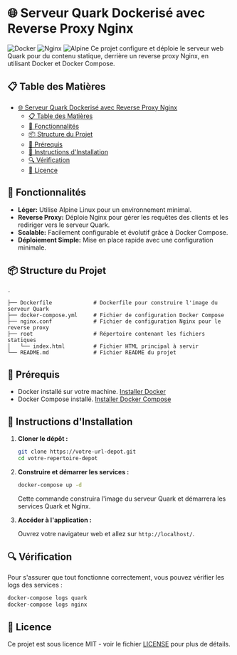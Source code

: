  # 🌐 Serveur Quark Dockerisé avec Reverse Proxy Nginx
 ![Docker](https://img.shields.io/badge/Docker-2496ED?style=for-the-badge&logo=docker&logoColor=white)
 ![Nginx](https://img.shields.io/badge/Nginx-009639?style=for-the-badge&logo=nginx&logoColor=white)
 ![Alpine](https://img.shields.io/badge/Alpine%20Linux-0D597F?style=for-the-badge&logo=alpinelinux&logoColor=white)
 Ce projet configure et déploie le serveur web Quark pour du contenu statique, derrière un reverse proxy Nginx, en utilisant Docker et Docker Compose.
 ## 📋 Table des Matières
- [🌐 Serveur Quark Dockerisé avec Reverse Proxy Nginx](#-serveur-quark-dockerisé-avec-reverse-proxy-nginx)
  - [📋 Table des Matières](#-table-des-matières)
  - [🚀 Fonctionnalités](#-fonctionnalités)
  - [📦 Structure du Projet](#-structure-du-projet)
  - [🔧 Prérequis](#-prérequis)
  - [📄 Instructions d'Installation](#-instructions-dinstallation)
  - [🔍 Vérification](#-vérification)
  - [📜 Licence](#-licence)

 ## 🚀 Fonctionnalités
 - **Léger:** Utilise Alpine Linux pour un environnement minimal.
 - **Reverse Proxy:** Déploie Nginx pour gérer les requêtes des clients et les rediriger vers le serveur Quark.
 - **Scalable:** Facilement configurable et évolutif grâce à Docker Compose.
 - **Déploiement Simple:** Mise en place rapide avec une configuration minimale.
 ## 📦 Structure du Projet
 ```plaintext
 .

├── Dockerfile             # Dockerfile pour construire l'image du serveur Quark
├── docker-compose.yml     # Fichier de configuration Docker Compose
├── nginx.conf             # Fichier de configuration Nginx pour le reverse proxy
├── root                   # Répertoire contenant les fichiers statiques
│   └── index.html         # Fichier HTML principal à servir
└── README.md              # Fichier README du projet

 ```
## 🔧 Prérequis

* Docker installé sur votre machine. [Installer Docker]()
* Docker Compose installé. [Installer Docker Compose]()

## 📄 Instructions d'Installation

1. **Cloner le dépôt :**

   ```bash
   git clone https://votre-url-depot.git
   cd votre-repertoire-depot
   ```

2. **Construire et démarrer les services :**

   ```bash
   docker-compose up -d
   ```

   Cette commande construira l'image du serveur Quark et démarrera les services Quark et Nginx.

3. **Accéder à l'application :**

   Ouvrez votre navigateur web et allez sur `http://localhost/`.

## 🔍 Vérification

Pour s'assurer que tout fonctionne correctement, vous pouvez vérifier les logs des services :

```bash
docker-compose logs quark
docker-compose logs nginx
```

## 📜 Licence

Ce projet est sous licence MIT - voir le fichier [LICENSE]() pour plus de détails.
